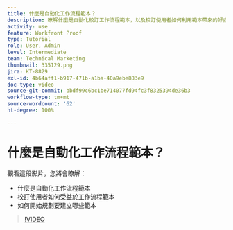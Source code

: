 ```yaml
---
title: 什麼是自動化工作流程範本？
description: 瞭解什麼是自動化校訂工作流程範本，以及校訂使用者如何利用範本帶來的好處。開始計劃要建立哪些範本。
activity: use
feature: Workfront Proof
type: Tutorial
role: User, Admin
level: Intermediate
team: Technical Marketing
thumbnail: 335129.png
jira: KT-8829
exl-id: 4b64aff1-b917-471b-a1ba-40a9ebe883e9
doc-type: video
source-git-commit: bbdf99c6bc1be714077fd94fc3f8325394de36b3
workflow-type: tm+mt
source-wordcount: '62'
ht-degree: 100%

---
```


# 什麼是自動化工作流程範本？

觀看這段影片，您將會瞭解：

* 什麼是自動化工作流程範本
* 校訂使用者如何受益於工作流程範本
* 如何開始規劃要建立哪些範本

>[!VIDEO](https://video.tv.adobe.com/v/335129/?quality=12&learn=on&enablevpops=1)

<!--
Learn More Icon
Automated workflow overview
Create and manage Automated Workflow templates
Configure a proof
-->
